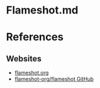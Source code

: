 # Flameshot.md

# References

## Websites

* [flameshot.org](https://flameshot.org/)
* [flameshot-org/flameshot GitHub](https://github.com/flameshot-org/flameshot)
